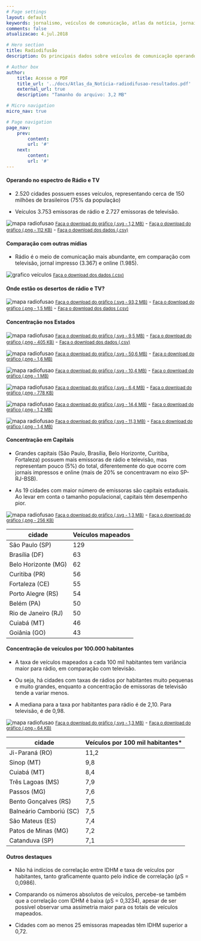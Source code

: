 ```yaml
---
# Page settings
layout: default
keywords: jornalismo, veículos de comunicação, atlas da notícia, jornais, sites de notícias
comments: false
atualizacao: 4.jul.2018

# Hero section
title: Radiodifusão
description: Os principais dados sobre veículos de comunicação operando com radiodifusão no Brasil

# Author box
author:
    title: Acesse o PDF
    title_url: '../docs/Atlas_da_Notícia-radiodifusao-resultados.pdf'
    external_url: true
    description: "Tamanho do arquivo: 3,2 MB"

# Micro navigation
micro_nav: true

# Page navigation
page_nav:
    prev:
        content:
        url: '#'
    next:
        content:
        url: '#'
---
```


#### Operando no espectro de Rádio e TV

- 2.520 cidades possuem esses veículos, representando cerca de 150 milhões de brasileiros (75% da população)

- Veículos 3.753 emissoras de rádio e 2.727 emissoras de televisão.

![mapa radiofusao](../graficos/radiofusao/radio_tv_totais.png)
<small><a id="download" href="../graficos/radiofusao/radio_tv_totais.svg" download="radio_tv_totais.svg">Faça o download do gráfico (.svg - 1,2 MB)</a></small> -
<small><a id="download" href="../graficos/radiofusao/radio_tv_totais.png" download="radio_tv_totais.png">Faça o download do gráfico (.png - 112 KB)</a></small> -
<small><a id="download" href="../tabelas/radiofusao/atlasrtv_slim_cidade.csv" download="radiofusao_atlasrtv_slim_cidade.csv">Faça o download dos dados (.csv)</a></small>

#### Comparação com outras mídias

- Rádio é o meio de comunicação mais abundante, em comparação com televisão, jornal impresso (3.367) e online (1.985).

![grafico veículos](../graficos/total_jornal_online_radio_tv.png)
<small><a id="download" href="../tabelas/radiofusao/atlasrtv_slim_cidade.csv" download="radiofusao_atlasrtv_slim_cidade.csv">Faça o download dos dados (.csv)</a></small>


#### Onde estão os desertos de rádio e TV?

![mapa radiofusao](../graficos/radiofusao/deserto-cidades_radio_tv.png)
<small><a id="download" href="../graficos/radiofusao/deserto-cidades_radio_tv.svg" download="radiofusao_deserto-cidades_radio_tv.svg">Faça o download do gráfico (.svg - 93,2 MB)</a></small> -
<small><a id="download" href="../graficos/radiofusao/deserto-cidades_radio_tv.png" download="radiofusao_deserto-cidades_radio_tv.png">Faça o download do gráfico (.png - 1,5 MB)</a></small> -
<small><a id="download" href="../tabelas/radiofusao/atlasrtv_slim_cidade.csv" download="radiofusao_atlasrtv_slim_cidade.csv">Faça o download dos dados (.csv)</a></small>

#### Concentração nos Estados

![mapa radiofusao](../graficos/radiofusao/concentracao-100khab.png)
<small><a id="download" href="../graficos/radiofusao/concentracao-100khab.svg" download="radiofusao_concentracao-100khab.svg">Faça o download do gráfico (.svg - 9,5 MB)</a></small> -
<small><a id="download" href="../graficos/radiofusao/concentracao-100khab.png" download="radiofusao_concentracao-100khab.png">Faça o download do gráfico (.png - 405 KB)</a></small> -
<small><a id="download" href="../tabelas/radiofusao/atlasrtv_slim_uf.csv" download="radiofusao_atlasrtv_slim_uf.csv">Faça o download dos dados (.csv)</a></small>

![mapa radiofusao](../graficos/radiofusao/desertos-cidades-sudeste.png)
<small><a id="download" href="../graficos/radiofusao/concentracao-100khab.svg" download="desertos-cidades-sudeste.svg">Faça o download do gráfico (.svg - 50,6 MB)</a></small> -
<small><a id="download" href="../graficos/radiofusao/desertos-cidades-sudeste.png" download="desertos-cidades-sudeste.png">Faça o download do gráfico (.png - 1,6 MB)</a></small>

![mapa radiofusao](../graficos/radiofusao/desertos-cidades-centro_oeste.png)
<small><a id="download" href="../graficos/radiofusao/desertos-cidades-centro_oeste.svg" download="desertos-cidades-centro_oeste.svg">Faça o download do gráfico (.svg - 10,4 MB)</a></small> -
<small><a id="download" href="../graficos/radiofusao/desertos-cidades-centro_oeste.png" download="desertos-cidades-centro_oeste.png">Faça o download do gráfico (.png - 1 MB)</a></small>

![mapa radiofusao](../graficos/radiofusao/deserto-cidades-norte.png)
<small><a id="download" href="../graficos/radiofusao/deserto-cidades-norte.svg" download="deserto-cidades-norte.svg">Faça o download do gráfico (.svg - 6,4 MB)</a></small> -
<small><a id="download" href="../graficos/radiofusao/deserto-cidades-norte.png" download="deserto-cidades-norte.png">Faça o download do gráfico (.png - 778 KB)</a></small>

![mapa radiofusao](../graficos/radiofusao/deserto-cidades-nordeste.png)
<small><a id="download" href="../graficos/radiofusao/deserto-cidades-nordeste.svg" download="deserto-cidades-nordeste.svg">Faça o download do gráfico (.svg - 14,4 MB)</a></small> -
<small><a id="download" href="../graficos/radiofusao/deserto-cidades-nordeste.png" download="deserto-cidades-nordeste.png">Faça o download do gráfico (.png - 1,2 MB)</a></small>

![mapa radiofusao](../graficos/radiofusao/deserto-cidades-sul.png)
<small><a id="download" href="../graficos/radiofusao/deserto-cidades-sul.svg" download="deserto-cidades-sul.svg">Faça o download do gráfico (.svg - 11,3 MB)</a></small> -
<small><a id="download" href="../graficos/radiofusao/deserto-cidades-sul.png" download="deserto-cidades-sul.png">Faça o download do gráfico (.png - 1,4 MB)</a></small>


#### Concentração em Capitais

- Grandes capitais (São Paulo, Brasília, Belo Horizonte, Curitiba, Fortaleza) possuem mais emissoras de rádio e televisão, mas representam pouco (5%) do total, diferentemente do que ocorre com jornais impressos e online (mais de 20% se concentravam no eixo SP-RJ-BSB).

- As 19 cidades com maior número de emissoras são capitais estaduais. Ao levar em conta o tamanho populacional, capitais têm desempenho pior.

![mapa radiofusao](../graficos/radiofusao/capital_absoluto.png)
<small><a id="download" href="../graficos/radiofusao/capital_absoluto.svg" download="radiofusao_capital_absoluto.svg">Faça o download do gráfico (.svg - 1,3 MB)</a></small> -
<small><a id="download" href="../graficos/radiofusao/capital_absoluto.png" download="radiofusao_capital_absoluto.png">Faça o download do gráfico (.png - 256 KB)</a></small>

| cidade              | Veículos mapeados |
|---------------------|-------------------|
| São Paulo (SP)      | 129               |
| Brasília (DF)       | 63                |
| Belo Horizonte (MG) | 62                |
| Curitiba (PR)       | 56                |
| Fortaleza (CE)      | 55                |
| Porto Alegre (RS)   | 54                |
| Belém (PA)          | 50                |
| Rio de Janeiro (RJ) | 50                |
| Cuiabá (MT)         | 46                |
| Goiânia (GO)        | 43                |

#### Concentração de veículos por 100.000 habitantes

- A taxa de veículos mapeados a cada 100 mil habitantes tem variância maior para rádio, em comparação com televisão.

- Ou seja, há cidades com taxas de rádios por habitantes muito pequenas e muito grandes, enquanto a concentração de emissoras de televisão tende a variar menos.

- A mediana para a taxa por habitantes para rádio é de 2,10. Para televisão, é de 0,98.

![mapa radiofusao](../graficos/radiofusao/cidade_rtv_100khab.png)
<small><a id="download" href="../graficos/radiofusao/capital_absoluto.svg" download="radiofusao_cidade_rtv_100khab.svg">Faça o download do gráfico (.svg - 1,3 MB)</a></small> -
<small><a id="download" href="../graficos/radiofusao/capital_absoluto.png" download="radiofusao_cidade_rtv_100khab.png">Faça o download do gráfico (.png - 64 KB)</a></small>

| cidade                  | Veículos por 100 mil habitantes* |
|-------------------------|----------------------------------|
| Ji-Paraná (RO)          | 11,2                             |
| Sinop (MT)              | 9,8                              |
| Cuiabá (MT)             | 8,4                              |
| Três Lagoas (MS)        | 7,9                              |
| Passos (MG)             | 7,6                              |
| Bento Gonçalves (RS)    | 7,5                              |
| Balneário Camboriú (SC) | 7,5                              |
| São Mateus (ES)         | 7,4                              |
| Patos de Minas (MG)     | 7,2                              |
| Catanduva (SP)          | 7,1                              |

#### Outros destaques

- Não há indícios de correlação entre IDHM e taxa de veículos por habitantes, tanto graficamente quanto pelo índice de correlação (⍴S = 0,0986).

- Comparando os números absolutos de veículos, percebe-se também que a correlação com IDHM é baixa (⍴S = 0,3234), apesar de ser possível observar uma assimetria maior para os totais de veículos mapeados.

- Cidades com ao menos 25 emissoras mapeadas têm IDHM superior a 0,72.
